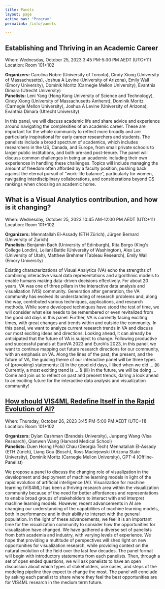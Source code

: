 ```yaml
---
title: Panels
layout: page
active_nav: "Program"
permalink: /info/panels

---
```


## <a name="panel-career">Establishing and Thriving in an Academic Career</a>

When: Wednesday, October 25, 2023 3:45 PM-5:00 PM AEDT (UTC+11)<br/>
Location: Room 101+102

<!-- Tuesday, October 27: 12:00pm-1:30pm MDT -->

**Organizers:** Carolina Nobre (University of Toronto), Cindy Xiong (University of Massachusetts), Joshua A Levine (University of Arizona), Emily Wall (Emory University), Dominik Moritz (Carnegie Mellon University), Evanthia Dimara (Utrecht University)
<br>**Panelists:** Leni Yang (Hong Kong University of Science and Technology), Cindy Xiong (University of Massachusetts Amherst), Dominik Moritz (Carnegie Mellon University), Joshua A Levine (University of Arizona), Evanthia Dimara (Utrecht University)

<!-- <br>[Video Preview](TBD) -->

In this panel, we will discuss academic life and share advice and experience around navigating the complexities of an academic career. These are important for the whole community to reflect more broadly and are particularly inspirational for early career researchers and students. The panelists include a broad spectrum of academics, which includes researchers in the US, Canada, and Europe, from small private schools to larger public institutions, and both pre-and post-tenure. The panel will discuss common challenges in being an academic including their own experiences in handling these challenges. Topics will include managing the amount of freedom often afforded by a faculty position, pushing back against the eternal pursuit of ”work-life balance”, particularly for women, navigating interdisciplinary collaborations, and considerations beyond CS rankings when choosing an academic home.

## <a name="panel-ghoniem">What is a Visual Analytics contribution, and how is it changing?</a>

When: Wednesday, October 25, 2023 10:45 AM-12:00 PM AEDT (UTC+11)<br/>
Location: Room 101+102

<!-- Thursday, October 29: 12:00pm-1:30pm MDT -->

**Organizers:** Mennatallah El-Assady (ETH Zürich), Jürgen Bernard (University of Zurich)
<br>**Panelists:** Benjamin Bach (University of Edinburgh),  Rita Borgo (King's College Londin), Leilani Battle (University of Washington), Alex Lex (University of Utah),  Matthew Brehmer (Tableau Research), Emily Wall (Emory University)


Existing characterizations of Visual Analytics (VA) echo the strengths of combining interactive visual data representations and algorithmic models to enable humans making data-driven decisions effectively. For about 20 years, VA was one of three pillars in the interactive data analysis and visualization (VIS) community. Generation after generation, the VA community has evolved its understanding of research problems and, along the way, contributed various techniques, applications, and research methods. While some developed techniques have stood the test of time, we will consider what else needs to be remembered or even revitalized from the good old days in this panel. Further, VA is currently facing exciting times, with great changes and trends within and outside the community. In this panel, we want to analyze current research trends in VA and discuss our most exciting ideas and directions. Looking ahead, it can already be anticipated that the future of VA is subject to change. Following productive and successful panels at EuroVA 2023 and EuroVis 2023, in this panel, we want to continue mapping out future research directions for our community, with an emphasis on VA. Along the lines of the past, the present, and the future of VA, the guiding theme of our interactive panel will be three types of (provoking) statements: (i) In the good old days, I liked when we did ... (ii) Currently, a most exciting trend is ... & (iii) In the future, we will be doing ... Come and join us to reflect on past and present trends, daring a look ahead to an exciting future for the interactive data analysis and visualization community! 

## <a name="panel-möller" href="https://vis4ml.github.io/vispanel" > How should VIS4ML Redefine Itself in the Rapid Evolution of AI?</a>

When: Thursday, October 26, 2023 3:45 PM-5:00 PM AEDT (UTC+11)<br/>
Location: Room 101+102

	
<!-- Friday, October 30: 10:00am-11:30am MDT -->

**Organizers:** Dylan Cashman (Brandeis University), Junpeng Wang (Visa Research), Qianwen Wang (Harvard Medical School)
<br>**Panelists:** Duen Horng (Polo) Chau (Georgia Tech) Mennatallah El-Assady (ETH Zürich), Liang Gou (Bosch), Ross Maciejewski (Arizona State University), Dominik Moritz (Carnegie Mellon University), GPT-4 (Offline-Panelist)

We propose a panel to discuss the changing role of visualization in the development and deployment of machine learning models in light of the rapid evolution of artificial intelligence (AI). Visualization for machine learning (VIS4ML) has been a thriving research area within the visualization community because of the need for better affordances and representations to enable broad groups of stakeholders to interact with and interpret machine learning models. However, recent advancements in AI are changing our understanding of the capabilities of machine learning models, both in performance and in their ability to interact with the general population. In the light of these advancements, we feel it is an important time for the visualization community to consider how the opportunities for visualization have changed. We have gathered a diverse set of panelists from both academia and industry, with varying levels of experience. We hope that providing a multitude of perspectives will shed light on new opportunities for visualization research, while providing context on the natural evolution of the field over the last few decades. The panel format will begin with introductory statements from each panelists. Then, through a set of open ended questions, we will ask panelists to have an open discussion about which types of stakeholders, use cases, and steps of the modeling pipeline they expect to change the most. The panel will conclude by asking each panelist to share where they feel the best opportunities are for VIS4ML research in the medium term future.
